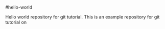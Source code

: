 #hello-world

Hello world repository for git  tutorial. This is an example repository for git tutorial on 
